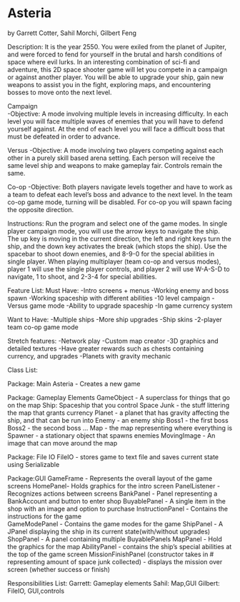 # Asteria
by Garrett Cotter, Sahil Morchi, Gilbert Feng

Description:
It is the year 2550. You were exiled from the planet of Jupiter, and were forced to fend for yourself in the brutal and harsh conditions of space where evil lurks. In an interesting combination of sci-fi and adventure, this 2D space shooter game will let you compete in a campaign or against another player. You will be able to upgrade your ship, gain new weapons to assist you in the fight, exploring maps, and encountering bosses to move onto the next level.

Campaign											
-Objective: A mode involving multiple levels in increasing difficulty. In each level you will face multiple waves of enemies that you will have to defend yourself against. At the end of each level you will face a difficult boss that must be defeated in order to advance.

Versus
-Objective: A mode involving two players competing against each other in a purely skill based arena setting. Each person will receive the same level ship and weapons to make gameplay fair. Controls remain the same.

Co-op
-Objective: Both players navigate levels together and have to work as a team to defeat each level’s boss and advance to the next level. In the team co-op game mode, turning will be disabled. For co-op you will spawn facing the opposite direction.



Instructions:
Run the program and select one of the game modes. In single player campaign mode, you will use the arrow keys to navigate the ship. The up key is moving in the current direction, the left and right keys turn the ship, and the down key activates the break (which stops the ship). Use the spacebar to shoot down enemies, and 8-9-0 for the special abilities in single player. When playing multiplayer (team co-op and versus modes), player 1 will use the single player controls, and player 2 will use W-A-S-D to navigate, 1 to shoot, and 2-3-4 for special abilities.

Feature List:
Must Have:
-Intro screens + menus
-Working enemy and boss spawn
-Working spaceship with different abilities
-10 level campaign
-Versus game mode
-Ability to upgrade spaceship
-In game currency system


Want to Have:
-Multiple ships
-More ship upgrades
-Ship skins
-2-player team co-op game mode

Stretch features:
-Network play
-Custom map creator
-3D graphics and detailed textures
-Have greater rewards such as chests containing currency, and upgrades
-Planets with gravity mechanic

Class List:

Package: Main
Asteria - Creates a new game



Package: Gameplay Elements
GameObject - A superclass for things that go on the map
Ship: Spaceship that you control
Space Junk - the stuff littering the map that grants currency
Planet - a planet that has gravity affecting the ship, and that can be run into
Enemy - an enemy ship
Boss1 - the first boss
Boss2 - the second boss
…
Map - the map representing where everything is
Spawner - a stationary object that spawns enemies
MovingImage - An image that can move around the map


Package: File IO
FileIO - stores game to text file and saves current state using Serializable 


Package:GUI
GameFrame - Represents the overall layout of the game screens
HomePanel- Holds graphics for the intro screen
PanelListener - Recognizes actions between screens
BankPanel - Panel representing a BankAccount and button to enter shop
BuyablePanel - A single item in the shop with an image and option to purchase
InstructionPanel - Contains the instructions for the game	
GameModePanel - Contains the game modes for the game
ShipPanel - A JPanel displaying the ship in its current state(with/without upgrades) 
ShopPanel - A panel containing multiple BuyablePanels
MapPanel - Hold the graphics for the map
AbilityPanel - contains the ship’s special abilities at the top of the game screen
MissionFinishPanel (constructor takes in # representing amount of space junk collected) - displays the mission over screen (whether success or finish)


Responsibilities List:
Garrett: Gameplay elements
Sahil: Map,GUI
Gilbert: FileIO, GUI,controls

